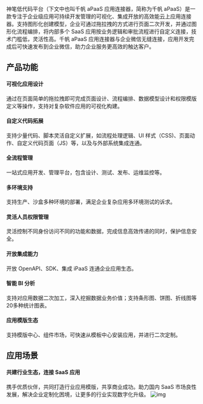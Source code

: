 神笔低代码平台（下文中也叫千帆 aPaaS 应用连接器，简称为千帆 aPaaS）是一款专注于企业级应用可持续开发管理的可视化、集成开放的高效能云上应用连接器。支持图形化创建模型，企业可通过拖拉拽的方式进行页面二次开发，并通过图形化流程编排，将内部多个 SaaS 应用按业务逻辑和审批流程进行自定义连接，技术门槛低，灵活性高。千帆 aPaaS 应用连接器与企业微信无缝连接，应用开发完成后可快速发布到企业微信，助力企业服务更高效的触达客户。  


## 产品功能

#### 可视化应用设计

通过在页面简单的拖拉拽即可完成页面设计、流程编排、数据模型设计和权限模版定义等操作，支持对复杂软件应用的可视化构建。

#### 自定义代码拓展
支持少量代码、脚本灵活自定义扩展，如流程处理逻辑、UI 样式（CSS)、页面动作、自定义代码页面（JS）等，以及与外部系统集成连通。

#### 全流程管理
一站式应用开发、管理平台，包含设计、测试、发布、运维监控等。

#### 多环境支持
支持生产、沙盒多种环境的部署，满足企业复杂应用多环境测试的诉求。

#### 灵活人员权限管理
灵活控制不同身份访问不同的功能和数据，完成信息高效传递的同时，保护信息安全。

#### 开放集成能力
开放 OpenAPI、SDK、集成 iPaaS 连通企业应用生态。

#### 智能 BI 分析
支持对应用数据二次加工，深入挖掘数据业务价值；支持条形图、饼图、折线图等20多种统计图表。

#### 应用模版生态
支持模版中心、组件市场，可快速从模板中心安装应用，并进行二次定制。



## 应用场景
#### 共建行业生态，连接 SaaS 应用
携手优质伙伴，共同打造行业应用模版，共享商业成功。助力国内 SaaS 市场良性发展，解决企业定制化困境，让更多的行业实现数字化升级。
![img](https://main.qcloudimg.com/raw/90a95797ec024f78919c43d0c3811171.svg)
